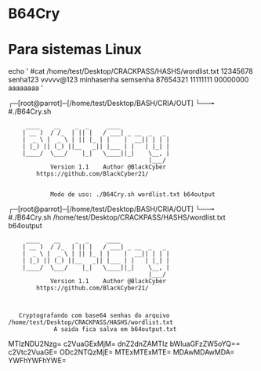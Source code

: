 # B64Cry
# Para sistemas Linux
echo '
#cat /home/test/Desktop/CRACKPASS/HASHS/wordlist.txt
12345678
senha123
vvvvv@123
minhasenha
semsenha
87654321
11111111
00000000
aaaaaaaa
'

┌─[root@parrot]─[/home/test/Desktop/BASH/CRIA/OUT]
└──╼ #./B64Cry.sh

		 ____    __    _  _     ____
		| __ )  / /_  | || |   / ___| _ __  _   _
		|  _ \ |  _ \ | || |_ | |    |  __|| | | |
		| |_) || (_) ||__   _|| |___ | |   | |_| |
		|____/  \___/    |_|   \____||_|    \__, |
		                                    |___/
           	    Version 1.1    Author @BlackCyber
		    https://github.com/BlackCyber21/


                Modo de uso: ./B64Cry.sh wordlist.txt b64output

┌─[root@parrot]─[/home/test/Desktop/BASH/CRIA/OUT]
└──╼ #./B64Cry.sh /home/test/Desktop/CRACKPASS/HASHS/wordlist.txt b64output

		 ____    __    _  _     ____
		| __ )  / /_  | || |   / ___| _ __  _   _
		|  _ \ |  _ \ | || |_ | |    |  __|| | | |
		| |_) || (_) ||__   _|| |___ | |   | |_| |
		|____/  \___/    |_|   \____||_|    \__, |
		                                    |___/
           	    Version 1.1    Author @BlackCyber
		    https://github.com/BlackCyber21/



       Cryptografando com base64 senhas do arquivo /home/test/Desktop/CRACKPASS/HASHS/wordlist.txt
                 A saida fica salva em b64output.txt

MTIzNDU2Nzg=
c2VuaGExMjM=
dnZ2dnZAMTIz
bWluaGFzZW5oYQ==
c2Vtc2VuaGE=
ODc2NTQzMjE=
MTExMTExMTE=
MDAwMDAwMDA=
YWFhYWFhYWE=
